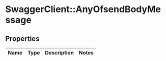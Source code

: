 # SwaggerClient::AnyOfsendBodyMessage

## Properties
Name | Type | Description | Notes
------------ | ------------- | ------------- | -------------

